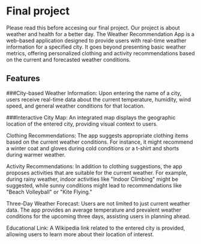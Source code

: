 # Final project

Please read this before accesing our final project. Our project is about weather and health for a better day. The Weather Recommendation App is a web-based application designed to provide users with real-time weather information for a specified city. It goes beyond presenting basic weather metrics, offering personalized clothing and activity recommendations based on the current and forecasted weather conditions.

## Features

###City-based Weather Information: 
Upon entering the name of a city, users receive real-time data about the current temperature, humidity, wind speed, and general weather conditions for that location.

###Interactive City Map: 
An integrated map displays the geographic location of the entered city, providing visual context to users.

Clothing Recommendations: The app suggests appropriate clothing items based on the current weather conditions. For instance, it might recommend a winter coat and gloves during cold conditions or a t-shirt and shorts during warmer weather.

Activity Recommendations: In addition to clothing suggestions, the app proposes activities that are suitable for the current weather. For example, during rainy weather, indoor activities like "Indoor Climbing" might be suggested, while sunny conditions might lead to recommendations like "Beach Volleyball" or "Kite Flying."

Three-Day Weather Forecast: Users are not limited to just current weather data. The app provides an average temperature and prevalent weather conditions for the upcoming three days, assisting users in planning ahead.

Educational Link: A Wikipedia link related to the entered city is provided, allowing users to learn more about their location of interest.
